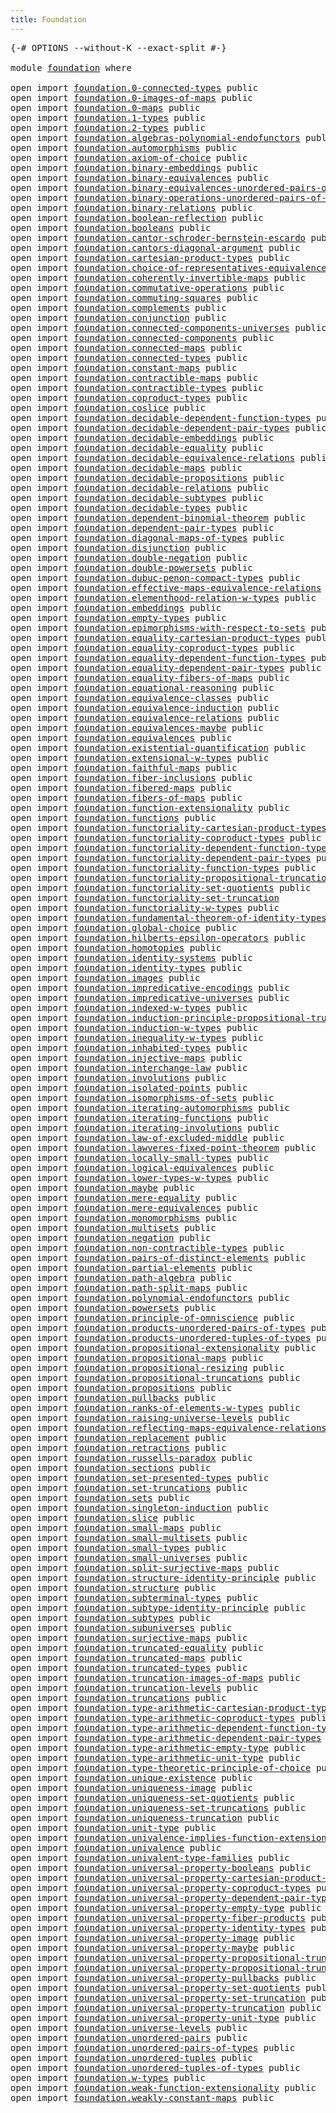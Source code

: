 ```yaml
---
title: Foundation
---
```


<pre class="Agda"><a id="36" class="Symbol">{-#</a> <a id="40" class="Keyword">OPTIONS</a> <a id="48" class="Pragma">--without-K</a> <a id="60" class="Pragma">--exact-split</a> <a id="74" class="Symbol">#-}</a>

<a id="79" class="Keyword">module</a> <a id="86" href="foundation.html" class="Module">foundation</a> <a id="97" class="Keyword">where</a>

<a id="104" class="Keyword">open</a> <a id="109" class="Keyword">import</a> <a id="116" href="foundation.0-connected-types.html" class="Module">foundation.0-connected-types</a> <a id="145" class="Keyword">public</a>
<a id="152" class="Keyword">open</a> <a id="157" class="Keyword">import</a> <a id="164" href="foundation.0-images-of-maps.html" class="Module">foundation.0-images-of-maps</a> <a id="192" class="Keyword">public</a>
<a id="199" class="Keyword">open</a> <a id="204" class="Keyword">import</a> <a id="211" href="foundation.0-maps.html" class="Module">foundation.0-maps</a> <a id="229" class="Keyword">public</a>
<a id="236" class="Keyword">open</a> <a id="241" class="Keyword">import</a> <a id="248" href="foundation.1-types.html" class="Module">foundation.1-types</a> <a id="267" class="Keyword">public</a>
<a id="274" class="Keyword">open</a> <a id="279" class="Keyword">import</a> <a id="286" href="foundation.2-types.html" class="Module">foundation.2-types</a> <a id="305" class="Keyword">public</a>
<a id="312" class="Keyword">open</a> <a id="317" class="Keyword">import</a> <a id="324" href="foundation.algebras-polynomial-endofunctors.html" class="Module">foundation.algebras-polynomial-endofunctors</a> <a id="368" class="Keyword">public</a>
<a id="375" class="Keyword">open</a> <a id="380" class="Keyword">import</a> <a id="387" href="foundation.automorphisms.html" class="Module">foundation.automorphisms</a> <a id="412" class="Keyword">public</a>
<a id="419" class="Keyword">open</a> <a id="424" class="Keyword">import</a> <a id="431" href="foundation.axiom-of-choice.html" class="Module">foundation.axiom-of-choice</a> <a id="458" class="Keyword">public</a>
<a id="465" class="Keyword">open</a> <a id="470" class="Keyword">import</a> <a id="477" href="foundation.binary-embeddings.html" class="Module">foundation.binary-embeddings</a> <a id="506" class="Keyword">public</a>
<a id="513" class="Keyword">open</a> <a id="518" class="Keyword">import</a> <a id="525" href="foundation.binary-equivalences.html" class="Module">foundation.binary-equivalences</a> <a id="556" class="Keyword">public</a>
<a id="563" class="Keyword">open</a> <a id="568" class="Keyword">import</a> <a id="575" href="foundation.binary-equivalences-unordered-pairs-of-types.html" class="Module">foundation.binary-equivalences-unordered-pairs-of-types</a> <a id="631" class="Keyword">public</a>
<a id="638" class="Keyword">open</a> <a id="643" class="Keyword">import</a> <a id="650" href="foundation.binary-operations-unordered-pairs-of-types.html" class="Module">foundation.binary-operations-unordered-pairs-of-types</a> <a id="704" class="Keyword">public</a>
<a id="711" class="Keyword">open</a> <a id="716" class="Keyword">import</a> <a id="723" href="foundation.binary-relations.html" class="Module">foundation.binary-relations</a> <a id="751" class="Keyword">public</a>
<a id="758" class="Keyword">open</a> <a id="763" class="Keyword">import</a> <a id="770" href="foundation.boolean-reflection.html" class="Module">foundation.boolean-reflection</a> <a id="800" class="Keyword">public</a>
<a id="807" class="Keyword">open</a> <a id="812" class="Keyword">import</a> <a id="819" href="foundation.booleans.html" class="Module">foundation.booleans</a> <a id="839" class="Keyword">public</a>
<a id="846" class="Keyword">open</a> <a id="851" class="Keyword">import</a> <a id="858" href="foundation.cantor-schroder-bernstein-escardo.html" class="Module">foundation.cantor-schroder-bernstein-escardo</a> <a id="903" class="Keyword">public</a>
<a id="910" class="Keyword">open</a> <a id="915" class="Keyword">import</a> <a id="922" href="foundation.cantors-diagonal-argument.html" class="Module">foundation.cantors-diagonal-argument</a> <a id="959" class="Keyword">public</a>
<a id="966" class="Keyword">open</a> <a id="971" class="Keyword">import</a> <a id="978" href="foundation.cartesian-product-types.html" class="Module">foundation.cartesian-product-types</a> <a id="1013" class="Keyword">public</a>
<a id="1020" class="Keyword">open</a> <a id="1025" class="Keyword">import</a> <a id="1032" href="foundation.choice-of-representatives-equivalence-relation.html" class="Module">foundation.choice-of-representatives-equivalence-relation</a> <a id="1090" class="Keyword">public</a>
<a id="1097" class="Keyword">open</a> <a id="1102" class="Keyword">import</a> <a id="1109" href="foundation.coherently-invertible-maps.html" class="Module">foundation.coherently-invertible-maps</a> <a id="1147" class="Keyword">public</a>
<a id="1154" class="Keyword">open</a> <a id="1159" class="Keyword">import</a> <a id="1166" href="foundation.commutative-operations.html" class="Module">foundation.commutative-operations</a> <a id="1200" class="Keyword">public</a>
<a id="1207" class="Keyword">open</a> <a id="1212" class="Keyword">import</a> <a id="1219" href="foundation.commuting-squares.html" class="Module">foundation.commuting-squares</a> <a id="1248" class="Keyword">public</a>
<a id="1255" class="Keyword">open</a> <a id="1260" class="Keyword">import</a> <a id="1267" href="foundation.complements.html" class="Module">foundation.complements</a> <a id="1290" class="Keyword">public</a>
<a id="1297" class="Keyword">open</a> <a id="1302" class="Keyword">import</a> <a id="1309" href="foundation.conjunction.html" class="Module">foundation.conjunction</a> <a id="1332" class="Keyword">public</a>
<a id="1339" class="Keyword">open</a> <a id="1344" class="Keyword">import</a> <a id="1351" href="foundation.connected-components-universes.html" class="Module">foundation.connected-components-universes</a> <a id="1393" class="Keyword">public</a>
<a id="1400" class="Keyword">open</a> <a id="1405" class="Keyword">import</a> <a id="1412" href="foundation.connected-components.html" class="Module">foundation.connected-components</a> <a id="1444" class="Keyword">public</a>
<a id="1451" class="Keyword">open</a> <a id="1456" class="Keyword">import</a> <a id="1463" href="foundation.connected-maps.html" class="Module">foundation.connected-maps</a> <a id="1489" class="Keyword">public</a>
<a id="1496" class="Keyword">open</a> <a id="1501" class="Keyword">import</a> <a id="1508" href="foundation.connected-types.html" class="Module">foundation.connected-types</a> <a id="1535" class="Keyword">public</a>
<a id="1542" class="Keyword">open</a> <a id="1547" class="Keyword">import</a> <a id="1554" href="foundation.constant-maps.html" class="Module">foundation.constant-maps</a> <a id="1579" class="Keyword">public</a>
<a id="1586" class="Keyword">open</a> <a id="1591" class="Keyword">import</a> <a id="1598" href="foundation.contractible-maps.html" class="Module">foundation.contractible-maps</a> <a id="1627" class="Keyword">public</a>
<a id="1634" class="Keyword">open</a> <a id="1639" class="Keyword">import</a> <a id="1646" href="foundation.contractible-types.html" class="Module">foundation.contractible-types</a> <a id="1676" class="Keyword">public</a>
<a id="1683" class="Keyword">open</a> <a id="1688" class="Keyword">import</a> <a id="1695" href="foundation.coproduct-types.html" class="Module">foundation.coproduct-types</a> <a id="1722" class="Keyword">public</a>
<a id="1729" class="Keyword">open</a> <a id="1734" class="Keyword">import</a> <a id="1741" href="foundation.coslice.html" class="Module">foundation.coslice</a> <a id="1760" class="Keyword">public</a>
<a id="1767" class="Keyword">open</a> <a id="1772" class="Keyword">import</a> <a id="1779" href="foundation.decidable-dependent-function-types.html" class="Module">foundation.decidable-dependent-function-types</a> <a id="1825" class="Keyword">public</a>
<a id="1832" class="Keyword">open</a> <a id="1837" class="Keyword">import</a> <a id="1844" href="foundation.decidable-dependent-pair-types.html" class="Module">foundation.decidable-dependent-pair-types</a> <a id="1886" class="Keyword">public</a>
<a id="1893" class="Keyword">open</a> <a id="1898" class="Keyword">import</a> <a id="1905" href="foundation.decidable-embeddings.html" class="Module">foundation.decidable-embeddings</a> <a id="1937" class="Keyword">public</a>
<a id="1944" class="Keyword">open</a> <a id="1949" class="Keyword">import</a> <a id="1956" href="foundation.decidable-equality.html" class="Module">foundation.decidable-equality</a> <a id="1986" class="Keyword">public</a>
<a id="1993" class="Keyword">open</a> <a id="1998" class="Keyword">import</a> <a id="2005" href="foundation.decidable-equivalence-relations.html" class="Module">foundation.decidable-equivalence-relations</a> <a id="2048" class="Keyword">public</a>
<a id="2055" class="Keyword">open</a> <a id="2060" class="Keyword">import</a> <a id="2067" href="foundation.decidable-maps.html" class="Module">foundation.decidable-maps</a> <a id="2093" class="Keyword">public</a>
<a id="2100" class="Keyword">open</a> <a id="2105" class="Keyword">import</a> <a id="2112" href="foundation.decidable-propositions.html" class="Module">foundation.decidable-propositions</a> <a id="2146" class="Keyword">public</a>
<a id="2153" class="Keyword">open</a> <a id="2158" class="Keyword">import</a> <a id="2165" href="foundation.decidable-relations.html" class="Module">foundation.decidable-relations</a> <a id="2196" class="Keyword">public</a>
<a id="2203" class="Keyword">open</a> <a id="2208" class="Keyword">import</a> <a id="2215" href="foundation.decidable-subtypes.html" class="Module">foundation.decidable-subtypes</a> <a id="2245" class="Keyword">public</a>
<a id="2252" class="Keyword">open</a> <a id="2257" class="Keyword">import</a> <a id="2264" href="foundation.decidable-types.html" class="Module">foundation.decidable-types</a> <a id="2291" class="Keyword">public</a>
<a id="2298" class="Keyword">open</a> <a id="2303" class="Keyword">import</a> <a id="2310" href="foundation.dependent-binomial-theorem.html" class="Module">foundation.dependent-binomial-theorem</a> <a id="2348" class="Keyword">public</a>
<a id="2355" class="Keyword">open</a> <a id="2360" class="Keyword">import</a> <a id="2367" href="foundation.dependent-pair-types.html" class="Module">foundation.dependent-pair-types</a> <a id="2399" class="Keyword">public</a>
<a id="2406" class="Keyword">open</a> <a id="2411" class="Keyword">import</a> <a id="2418" href="foundation.diagonal-maps-of-types.html" class="Module">foundation.diagonal-maps-of-types</a> <a id="2452" class="Keyword">public</a>
<a id="2459" class="Keyword">open</a> <a id="2464" class="Keyword">import</a> <a id="2471" href="foundation.disjunction.html" class="Module">foundation.disjunction</a> <a id="2494" class="Keyword">public</a>
<a id="2501" class="Keyword">open</a> <a id="2506" class="Keyword">import</a> <a id="2513" href="foundation.double-negation.html" class="Module">foundation.double-negation</a> <a id="2540" class="Keyword">public</a>
<a id="2547" class="Keyword">open</a> <a id="2552" class="Keyword">import</a> <a id="2559" href="foundation.double-powersets.html" class="Module">foundation.double-powersets</a> <a id="2587" class="Keyword">public</a>
<a id="2594" class="Keyword">open</a> <a id="2599" class="Keyword">import</a> <a id="2606" href="foundation.dubuc-penon-compact-types.html" class="Module">foundation.dubuc-penon-compact-types</a> <a id="2643" class="Keyword">public</a>
<a id="2650" class="Keyword">open</a> <a id="2655" class="Keyword">import</a> <a id="2662" href="foundation.effective-maps-equivalence-relations.html" class="Module">foundation.effective-maps-equivalence-relations</a> <a id="2710" class="Keyword">public</a>
<a id="2717" class="Keyword">open</a> <a id="2722" class="Keyword">import</a> <a id="2729" href="foundation.elementhood-relation-w-types.html" class="Module">foundation.elementhood-relation-w-types</a> <a id="2769" class="Keyword">public</a>
<a id="2776" class="Keyword">open</a> <a id="2781" class="Keyword">import</a> <a id="2788" href="foundation.embeddings.html" class="Module">foundation.embeddings</a> <a id="2810" class="Keyword">public</a>
<a id="2817" class="Keyword">open</a> <a id="2822" class="Keyword">import</a> <a id="2829" href="foundation.empty-types.html" class="Module">foundation.empty-types</a> <a id="2852" class="Keyword">public</a>
<a id="2859" class="Keyword">open</a> <a id="2864" class="Keyword">import</a> <a id="2871" href="foundation.epimorphisms-with-respect-to-sets.html" class="Module">foundation.epimorphisms-with-respect-to-sets</a> <a id="2916" class="Keyword">public</a>
<a id="2923" class="Keyword">open</a> <a id="2928" class="Keyword">import</a> <a id="2935" href="foundation.equality-cartesian-product-types.html" class="Module">foundation.equality-cartesian-product-types</a> <a id="2979" class="Keyword">public</a>
<a id="2986" class="Keyword">open</a> <a id="2991" class="Keyword">import</a> <a id="2998" href="foundation.equality-coproduct-types.html" class="Module">foundation.equality-coproduct-types</a> <a id="3034" class="Keyword">public</a>
<a id="3041" class="Keyword">open</a> <a id="3046" class="Keyword">import</a> <a id="3053" href="foundation.equality-dependent-function-types.html" class="Module">foundation.equality-dependent-function-types</a> <a id="3098" class="Keyword">public</a>
<a id="3105" class="Keyword">open</a> <a id="3110" class="Keyword">import</a> <a id="3117" href="foundation.equality-dependent-pair-types.html" class="Module">foundation.equality-dependent-pair-types</a> <a id="3158" class="Keyword">public</a>
<a id="3165" class="Keyword">open</a> <a id="3170" class="Keyword">import</a> <a id="3177" href="foundation.equality-fibers-of-maps.html" class="Module">foundation.equality-fibers-of-maps</a> <a id="3212" class="Keyword">public</a>
<a id="3219" class="Keyword">open</a> <a id="3224" class="Keyword">import</a> <a id="3231" href="foundation.equational-reasoning.html" class="Module">foundation.equational-reasoning</a> <a id="3263" class="Keyword">public</a>
<a id="3270" class="Keyword">open</a> <a id="3275" class="Keyword">import</a> <a id="3282" href="foundation.equivalence-classes.html" class="Module">foundation.equivalence-classes</a> <a id="3313" class="Keyword">public</a>
<a id="3320" class="Keyword">open</a> <a id="3325" class="Keyword">import</a> <a id="3332" href="foundation.equivalence-induction.html" class="Module">foundation.equivalence-induction</a> <a id="3365" class="Keyword">public</a>
<a id="3372" class="Keyword">open</a> <a id="3377" class="Keyword">import</a> <a id="3384" href="foundation.equivalence-relations.html" class="Module">foundation.equivalence-relations</a> <a id="3417" class="Keyword">public</a>
<a id="3424" class="Keyword">open</a> <a id="3429" class="Keyword">import</a> <a id="3436" href="foundation.equivalences-maybe.html" class="Module">foundation.equivalences-maybe</a> <a id="3466" class="Keyword">public</a>
<a id="3473" class="Keyword">open</a> <a id="3478" class="Keyword">import</a> <a id="3485" href="foundation.equivalences.html" class="Module">foundation.equivalences</a> <a id="3509" class="Keyword">public</a>
<a id="3516" class="Keyword">open</a> <a id="3521" class="Keyword">import</a> <a id="3528" href="foundation.existential-quantification.html" class="Module">foundation.existential-quantification</a> <a id="3566" class="Keyword">public</a>
<a id="3573" class="Keyword">open</a> <a id="3578" class="Keyword">import</a> <a id="3585" href="foundation.extensional-w-types.html" class="Module">foundation.extensional-w-types</a> <a id="3616" class="Keyword">public</a>
<a id="3623" class="Keyword">open</a> <a id="3628" class="Keyword">import</a> <a id="3635" href="foundation.faithful-maps.html" class="Module">foundation.faithful-maps</a> <a id="3660" class="Keyword">public</a>
<a id="3667" class="Keyword">open</a> <a id="3672" class="Keyword">import</a> <a id="3679" href="foundation.fiber-inclusions.html" class="Module">foundation.fiber-inclusions</a> <a id="3707" class="Keyword">public</a>
<a id="3714" class="Keyword">open</a> <a id="3719" class="Keyword">import</a> <a id="3726" href="foundation.fibered-maps.html" class="Module">foundation.fibered-maps</a> <a id="3750" class="Keyword">public</a>
<a id="3757" class="Keyword">open</a> <a id="3762" class="Keyword">import</a> <a id="3769" href="foundation.fibers-of-maps.html" class="Module">foundation.fibers-of-maps</a> <a id="3795" class="Keyword">public</a>
<a id="3802" class="Keyword">open</a> <a id="3807" class="Keyword">import</a> <a id="3814" href="foundation.function-extensionality.html" class="Module">foundation.function-extensionality</a> <a id="3849" class="Keyword">public</a>
<a id="3856" class="Keyword">open</a> <a id="3861" class="Keyword">import</a> <a id="3868" href="foundation.functions.html" class="Module">foundation.functions</a> <a id="3889" class="Keyword">public</a>
<a id="3896" class="Keyword">open</a> <a id="3901" class="Keyword">import</a> <a id="3908" href="foundation.functoriality-cartesian-product-types.html" class="Module">foundation.functoriality-cartesian-product-types</a> <a id="3957" class="Keyword">public</a>
<a id="3964" class="Keyword">open</a> <a id="3969" class="Keyword">import</a> <a id="3976" href="foundation.functoriality-coproduct-types.html" class="Module">foundation.functoriality-coproduct-types</a> <a id="4017" class="Keyword">public</a>
<a id="4024" class="Keyword">open</a> <a id="4029" class="Keyword">import</a> <a id="4036" href="foundation.functoriality-dependent-function-types.html" class="Module">foundation.functoriality-dependent-function-types</a> <a id="4086" class="Keyword">public</a>
<a id="4093" class="Keyword">open</a> <a id="4098" class="Keyword">import</a> <a id="4105" href="foundation.functoriality-dependent-pair-types.html" class="Module">foundation.functoriality-dependent-pair-types</a> <a id="4151" class="Keyword">public</a>
<a id="4158" class="Keyword">open</a> <a id="4163" class="Keyword">import</a> <a id="4170" href="foundation.functoriality-function-types.html" class="Module">foundation.functoriality-function-types</a> <a id="4210" class="Keyword">public</a>
<a id="4217" class="Keyword">open</a> <a id="4222" class="Keyword">import</a> <a id="4229" href="foundation.functoriality-propositional-truncation.html" class="Module">foundation.functoriality-propositional-truncation</a> <a id="4279" class="Keyword">public</a>
<a id="4286" class="Keyword">open</a> <a id="4291" class="Keyword">import</a> <a id="4298" href="foundation.functoriality-set-quotients.html" class="Module">foundation.functoriality-set-quotients</a> <a id="4337" class="Keyword">public</a>
<a id="4344" class="Keyword">open</a> <a id="4349" class="Keyword">import</a> <a id="4356" href="foundation.functoriality-set-truncation.html" class="Module">foundation.functoriality-set-truncation</a>
<a id="4396" class="Keyword">open</a> <a id="4401" class="Keyword">import</a> <a id="4408" href="foundation.functoriality-w-types.html" class="Module">foundation.functoriality-w-types</a> <a id="4441" class="Keyword">public</a>
<a id="4448" class="Keyword">open</a> <a id="4453" class="Keyword">import</a> <a id="4460" href="foundation.fundamental-theorem-of-identity-types.html" class="Module">foundation.fundamental-theorem-of-identity-types</a> <a id="4509" class="Keyword">public</a>
<a id="4516" class="Keyword">open</a> <a id="4521" class="Keyword">import</a> <a id="4528" href="foundation.global-choice.html" class="Module">foundation.global-choice</a> <a id="4553" class="Keyword">public</a>
<a id="4560" class="Keyword">open</a> <a id="4565" class="Keyword">import</a> <a id="4572" href="foundation.hilberts-epsilon-operators.html" class="Module">foundation.hilberts-epsilon-operators</a> <a id="4610" class="Keyword">public</a>
<a id="4617" class="Keyword">open</a> <a id="4622" class="Keyword">import</a> <a id="4629" href="foundation.homotopies.html" class="Module">foundation.homotopies</a> <a id="4651" class="Keyword">public</a>
<a id="4658" class="Keyword">open</a> <a id="4663" class="Keyword">import</a> <a id="4670" href="foundation.identity-systems.html" class="Module">foundation.identity-systems</a> <a id="4698" class="Keyword">public</a>
<a id="4705" class="Keyword">open</a> <a id="4710" class="Keyword">import</a> <a id="4717" href="foundation.identity-types.html" class="Module">foundation.identity-types</a> <a id="4743" class="Keyword">public</a>
<a id="4750" class="Keyword">open</a> <a id="4755" class="Keyword">import</a> <a id="4762" href="foundation.images.html" class="Module">foundation.images</a> <a id="4780" class="Keyword">public</a>
<a id="4787" class="Keyword">open</a> <a id="4792" class="Keyword">import</a> <a id="4799" href="foundation.impredicative-encodings.html" class="Module">foundation.impredicative-encodings</a> <a id="4834" class="Keyword">public</a>
<a id="4841" class="Keyword">open</a> <a id="4846" class="Keyword">import</a> <a id="4853" href="foundation.impredicative-universes.html" class="Module">foundation.impredicative-universes</a> <a id="4888" class="Keyword">public</a>
<a id="4895" class="Keyword">open</a> <a id="4900" class="Keyword">import</a> <a id="4907" href="foundation.indexed-w-types.html" class="Module">foundation.indexed-w-types</a> <a id="4934" class="Keyword">public</a>
<a id="4941" class="Keyword">open</a> <a id="4946" class="Keyword">import</a> <a id="4953" href="foundation.induction-principle-propositional-truncation.html" class="Module">foundation.induction-principle-propositional-truncation</a> <a id="5009" class="Keyword">public</a>
<a id="5016" class="Keyword">open</a> <a id="5021" class="Keyword">import</a> <a id="5028" href="foundation.induction-w-types.html" class="Module">foundation.induction-w-types</a> <a id="5057" class="Keyword">public</a>
<a id="5064" class="Keyword">open</a> <a id="5069" class="Keyword">import</a> <a id="5076" href="foundation.inequality-w-types.html" class="Module">foundation.inequality-w-types</a> <a id="5106" class="Keyword">public</a>
<a id="5113" class="Keyword">open</a> <a id="5118" class="Keyword">import</a> <a id="5125" href="foundation.inhabited-types.html" class="Module">foundation.inhabited-types</a> <a id="5152" class="Keyword">public</a>
<a id="5159" class="Keyword">open</a> <a id="5164" class="Keyword">import</a> <a id="5171" href="foundation.injective-maps.html" class="Module">foundation.injective-maps</a> <a id="5197" class="Keyword">public</a>
<a id="5204" class="Keyword">open</a> <a id="5209" class="Keyword">import</a> <a id="5216" href="foundation.interchange-law.html" class="Module">foundation.interchange-law</a> <a id="5243" class="Keyword">public</a>
<a id="5250" class="Keyword">open</a> <a id="5255" class="Keyword">import</a> <a id="5262" href="foundation.involutions.html" class="Module">foundation.involutions</a> <a id="5285" class="Keyword">public</a>
<a id="5292" class="Keyword">open</a> <a id="5297" class="Keyword">import</a> <a id="5304" href="foundation.isolated-points.html" class="Module">foundation.isolated-points</a> <a id="5331" class="Keyword">public</a>
<a id="5338" class="Keyword">open</a> <a id="5343" class="Keyword">import</a> <a id="5350" href="foundation.isomorphisms-of-sets.html" class="Module">foundation.isomorphisms-of-sets</a> <a id="5382" class="Keyword">public</a>
<a id="5389" class="Keyword">open</a> <a id="5394" class="Keyword">import</a> <a id="5401" href="foundation.iterating-automorphisms.html" class="Module">foundation.iterating-automorphisms</a> <a id="5436" class="Keyword">public</a>
<a id="5443" class="Keyword">open</a> <a id="5448" class="Keyword">import</a> <a id="5455" href="foundation.iterating-functions.html" class="Module">foundation.iterating-functions</a> <a id="5486" class="Keyword">public</a>
<a id="5493" class="Keyword">open</a> <a id="5498" class="Keyword">import</a> <a id="5505" href="foundation.iterating-involutions.html" class="Module">foundation.iterating-involutions</a> <a id="5538" class="Keyword">public</a>
<a id="5545" class="Keyword">open</a> <a id="5550" class="Keyword">import</a> <a id="5557" href="foundation.law-of-excluded-middle.html" class="Module">foundation.law-of-excluded-middle</a> <a id="5591" class="Keyword">public</a>
<a id="5598" class="Keyword">open</a> <a id="5603" class="Keyword">import</a> <a id="5610" href="foundation.lawveres-fixed-point-theorem.html" class="Module">foundation.lawveres-fixed-point-theorem</a> <a id="5650" class="Keyword">public</a>
<a id="5657" class="Keyword">open</a> <a id="5662" class="Keyword">import</a> <a id="5669" href="foundation.locally-small-types.html" class="Module">foundation.locally-small-types</a> <a id="5700" class="Keyword">public</a>
<a id="5707" class="Keyword">open</a> <a id="5712" class="Keyword">import</a> <a id="5719" href="foundation.logical-equivalences.html" class="Module">foundation.logical-equivalences</a> <a id="5751" class="Keyword">public</a>
<a id="5758" class="Keyword">open</a> <a id="5763" class="Keyword">import</a> <a id="5770" href="foundation.lower-types-w-types.html" class="Module">foundation.lower-types-w-types</a> <a id="5801" class="Keyword">public</a>
<a id="5808" class="Keyword">open</a> <a id="5813" class="Keyword">import</a> <a id="5820" href="foundation.maybe.html" class="Module">foundation.maybe</a> <a id="5837" class="Keyword">public</a>
<a id="5844" class="Keyword">open</a> <a id="5849" class="Keyword">import</a> <a id="5856" href="foundation.mere-equality.html" class="Module">foundation.mere-equality</a> <a id="5881" class="Keyword">public</a>
<a id="5888" class="Keyword">open</a> <a id="5893" class="Keyword">import</a> <a id="5900" href="foundation.mere-equivalences.html" class="Module">foundation.mere-equivalences</a> <a id="5929" class="Keyword">public</a>
<a id="5936" class="Keyword">open</a> <a id="5941" class="Keyword">import</a> <a id="5948" href="foundation.monomorphisms.html" class="Module">foundation.monomorphisms</a> <a id="5973" class="Keyword">public</a>
<a id="5980" class="Keyword">open</a> <a id="5985" class="Keyword">import</a> <a id="5992" href="foundation.multisets.html" class="Module">foundation.multisets</a> <a id="6013" class="Keyword">public</a>
<a id="6020" class="Keyword">open</a> <a id="6025" class="Keyword">import</a> <a id="6032" href="foundation.negation.html" class="Module">foundation.negation</a> <a id="6052" class="Keyword">public</a>
<a id="6059" class="Keyword">open</a> <a id="6064" class="Keyword">import</a> <a id="6071" href="foundation.non-contractible-types.html" class="Module">foundation.non-contractible-types</a> <a id="6105" class="Keyword">public</a>
<a id="6112" class="Keyword">open</a> <a id="6117" class="Keyword">import</a> <a id="6124" href="foundation.pairs-of-distinct-elements.html" class="Module">foundation.pairs-of-distinct-elements</a> <a id="6162" class="Keyword">public</a>
<a id="6169" class="Keyword">open</a> <a id="6174" class="Keyword">import</a> <a id="6181" href="foundation.partial-elements.html" class="Module">foundation.partial-elements</a> <a id="6209" class="Keyword">public</a>
<a id="6216" class="Keyword">open</a> <a id="6221" class="Keyword">import</a> <a id="6228" href="foundation.path-algebra.html" class="Module">foundation.path-algebra</a> <a id="6252" class="Keyword">public</a>
<a id="6259" class="Keyword">open</a> <a id="6264" class="Keyword">import</a> <a id="6271" href="foundation.path-split-maps.html" class="Module">foundation.path-split-maps</a> <a id="6298" class="Keyword">public</a>
<a id="6305" class="Keyword">open</a> <a id="6310" class="Keyword">import</a> <a id="6317" href="foundation.polynomial-endofunctors.html" class="Module">foundation.polynomial-endofunctors</a> <a id="6352" class="Keyword">public</a>
<a id="6359" class="Keyword">open</a> <a id="6364" class="Keyword">import</a> <a id="6371" href="foundation.powersets.html" class="Module">foundation.powersets</a> <a id="6392" class="Keyword">public</a>
<a id="6399" class="Keyword">open</a> <a id="6404" class="Keyword">import</a> <a id="6411" href="foundation.principle-of-omniscience.html" class="Module">foundation.principle-of-omniscience</a> <a id="6447" class="Keyword">public</a>
<a id="6454" class="Keyword">open</a> <a id="6459" class="Keyword">import</a> <a id="6466" href="foundation.products-unordered-pairs-of-types.html" class="Module">foundation.products-unordered-pairs-of-types</a> <a id="6511" class="Keyword">public</a>
<a id="6518" class="Keyword">open</a> <a id="6523" class="Keyword">import</a> <a id="6530" href="foundation.products-unordered-tuples-of-types.html" class="Module">foundation.products-unordered-tuples-of-types</a> <a id="6576" class="Keyword">public</a>
<a id="6583" class="Keyword">open</a> <a id="6588" class="Keyword">import</a> <a id="6595" href="foundation.propositional-extensionality.html" class="Module">foundation.propositional-extensionality</a> <a id="6635" class="Keyword">public</a>
<a id="6642" class="Keyword">open</a> <a id="6647" class="Keyword">import</a> <a id="6654" href="foundation.propositional-maps.html" class="Module">foundation.propositional-maps</a> <a id="6684" class="Keyword">public</a>
<a id="6691" class="Keyword">open</a> <a id="6696" class="Keyword">import</a> <a id="6703" href="foundation.propositional-resizing.html" class="Module">foundation.propositional-resizing</a> <a id="6737" class="Keyword">public</a>
<a id="6744" class="Keyword">open</a> <a id="6749" class="Keyword">import</a> <a id="6756" href="foundation.propositional-truncations.html" class="Module">foundation.propositional-truncations</a> <a id="6793" class="Keyword">public</a>
<a id="6800" class="Keyword">open</a> <a id="6805" class="Keyword">import</a> <a id="6812" href="foundation.propositions.html" class="Module">foundation.propositions</a> <a id="6836" class="Keyword">public</a>
<a id="6843" class="Keyword">open</a> <a id="6848" class="Keyword">import</a> <a id="6855" href="foundation.pullbacks.html" class="Module">foundation.pullbacks</a> <a id="6876" class="Keyword">public</a>
<a id="6883" class="Keyword">open</a> <a id="6888" class="Keyword">import</a> <a id="6895" href="foundation.ranks-of-elements-w-types.html" class="Module">foundation.ranks-of-elements-w-types</a> <a id="6932" class="Keyword">public</a>
<a id="6939" class="Keyword">open</a> <a id="6944" class="Keyword">import</a> <a id="6951" href="foundation.raising-universe-levels.html" class="Module">foundation.raising-universe-levels</a> <a id="6986" class="Keyword">public</a>
<a id="6993" class="Keyword">open</a> <a id="6998" class="Keyword">import</a> <a id="7005" href="foundation.reflecting-maps-equivalence-relations.html" class="Module">foundation.reflecting-maps-equivalence-relations</a> <a id="7054" class="Keyword">public</a>
<a id="7061" class="Keyword">open</a> <a id="7066" class="Keyword">import</a> <a id="7073" href="foundation.replacement.html" class="Module">foundation.replacement</a> <a id="7096" class="Keyword">public</a>
<a id="7103" class="Keyword">open</a> <a id="7108" class="Keyword">import</a> <a id="7115" href="foundation.retractions.html" class="Module">foundation.retractions</a> <a id="7138" class="Keyword">public</a>
<a id="7145" class="Keyword">open</a> <a id="7150" class="Keyword">import</a> <a id="7157" href="foundation.russells-paradox.html" class="Module">foundation.russells-paradox</a> <a id="7185" class="Keyword">public</a>
<a id="7192" class="Keyword">open</a> <a id="7197" class="Keyword">import</a> <a id="7204" href="foundation.sections.html" class="Module">foundation.sections</a> <a id="7224" class="Keyword">public</a>
<a id="7231" class="Keyword">open</a> <a id="7236" class="Keyword">import</a> <a id="7243" href="foundation.set-presented-types.html" class="Module">foundation.set-presented-types</a> <a id="7274" class="Keyword">public</a>
<a id="7281" class="Keyword">open</a> <a id="7286" class="Keyword">import</a> <a id="7293" href="foundation.set-truncations.html" class="Module">foundation.set-truncations</a> <a id="7320" class="Keyword">public</a>
<a id="7327" class="Keyword">open</a> <a id="7332" class="Keyword">import</a> <a id="7339" href="foundation.sets.html" class="Module">foundation.sets</a> <a id="7355" class="Keyword">public</a>
<a id="7362" class="Keyword">open</a> <a id="7367" class="Keyword">import</a> <a id="7374" href="foundation.singleton-induction.html" class="Module">foundation.singleton-induction</a> <a id="7405" class="Keyword">public</a>
<a id="7412" class="Keyword">open</a> <a id="7417" class="Keyword">import</a> <a id="7424" href="foundation.slice.html" class="Module">foundation.slice</a> <a id="7441" class="Keyword">public</a>
<a id="7448" class="Keyword">open</a> <a id="7453" class="Keyword">import</a> <a id="7460" href="foundation.small-maps.html" class="Module">foundation.small-maps</a> <a id="7482" class="Keyword">public</a>
<a id="7489" class="Keyword">open</a> <a id="7494" class="Keyword">import</a> <a id="7501" href="foundation.small-multisets.html" class="Module">foundation.small-multisets</a> <a id="7528" class="Keyword">public</a>
<a id="7535" class="Keyword">open</a> <a id="7540" class="Keyword">import</a> <a id="7547" href="foundation.small-types.html" class="Module">foundation.small-types</a> <a id="7570" class="Keyword">public</a>
<a id="7577" class="Keyword">open</a> <a id="7582" class="Keyword">import</a> <a id="7589" href="foundation.small-universes.html" class="Module">foundation.small-universes</a> <a id="7616" class="Keyword">public</a>
<a id="7623" class="Keyword">open</a> <a id="7628" class="Keyword">import</a> <a id="7635" href="foundation.split-surjective-maps.html" class="Module">foundation.split-surjective-maps</a> <a id="7668" class="Keyword">public</a>
<a id="7675" class="Keyword">open</a> <a id="7680" class="Keyword">import</a> <a id="7687" href="foundation.structure-identity-principle.html" class="Module">foundation.structure-identity-principle</a> <a id="7727" class="Keyword">public</a>
<a id="7734" class="Keyword">open</a> <a id="7739" class="Keyword">import</a> <a id="7746" href="foundation.structure.html" class="Module">foundation.structure</a> <a id="7767" class="Keyword">public</a>
<a id="7774" class="Keyword">open</a> <a id="7779" class="Keyword">import</a> <a id="7786" href="foundation.subterminal-types.html" class="Module">foundation.subterminal-types</a> <a id="7815" class="Keyword">public</a>
<a id="7822" class="Keyword">open</a> <a id="7827" class="Keyword">import</a> <a id="7834" href="foundation.subtype-identity-principle.html" class="Module">foundation.subtype-identity-principle</a> <a id="7872" class="Keyword">public</a>
<a id="7879" class="Keyword">open</a> <a id="7884" class="Keyword">import</a> <a id="7891" href="foundation.subtypes.html" class="Module">foundation.subtypes</a> <a id="7911" class="Keyword">public</a>
<a id="7918" class="Keyword">open</a> <a id="7923" class="Keyword">import</a> <a id="7930" href="foundation.subuniverses.html" class="Module">foundation.subuniverses</a> <a id="7954" class="Keyword">public</a>
<a id="7961" class="Keyword">open</a> <a id="7966" class="Keyword">import</a> <a id="7973" href="foundation.surjective-maps.html" class="Module">foundation.surjective-maps</a> <a id="8000" class="Keyword">public</a>
<a id="8007" class="Keyword">open</a> <a id="8012" class="Keyword">import</a> <a id="8019" href="foundation.truncated-equality.html" class="Module">foundation.truncated-equality</a> <a id="8049" class="Keyword">public</a>
<a id="8056" class="Keyword">open</a> <a id="8061" class="Keyword">import</a> <a id="8068" href="foundation.truncated-maps.html" class="Module">foundation.truncated-maps</a> <a id="8094" class="Keyword">public</a>
<a id="8101" class="Keyword">open</a> <a id="8106" class="Keyword">import</a> <a id="8113" href="foundation.truncated-types.html" class="Module">foundation.truncated-types</a> <a id="8140" class="Keyword">public</a>
<a id="8147" class="Keyword">open</a> <a id="8152" class="Keyword">import</a> <a id="8159" href="foundation.truncation-images-of-maps.html" class="Module">foundation.truncation-images-of-maps</a> <a id="8196" class="Keyword">public</a>
<a id="8203" class="Keyword">open</a> <a id="8208" class="Keyword">import</a> <a id="8215" href="foundation.truncation-levels.html" class="Module">foundation.truncation-levels</a> <a id="8244" class="Keyword">public</a>
<a id="8251" class="Keyword">open</a> <a id="8256" class="Keyword">import</a> <a id="8263" href="foundation.truncations.html" class="Module">foundation.truncations</a> <a id="8286" class="Keyword">public</a>
<a id="8293" class="Keyword">open</a> <a id="8298" class="Keyword">import</a> <a id="8305" href="foundation.type-arithmetic-cartesian-product-types.html" class="Module">foundation.type-arithmetic-cartesian-product-types</a> <a id="8356" class="Keyword">public</a>
<a id="8363" class="Keyword">open</a> <a id="8368" class="Keyword">import</a> <a id="8375" href="foundation.type-arithmetic-coproduct-types.html" class="Module">foundation.type-arithmetic-coproduct-types</a> <a id="8418" class="Keyword">public</a>
<a id="8425" class="Keyword">open</a> <a id="8430" class="Keyword">import</a> <a id="8437" href="foundation.type-arithmetic-dependent-function-types.html" class="Module">foundation.type-arithmetic-dependent-function-types</a> <a id="8489" class="Keyword">public</a>
<a id="8496" class="Keyword">open</a> <a id="8501" class="Keyword">import</a> <a id="8508" href="foundation.type-arithmetic-dependent-pair-types.html" class="Module">foundation.type-arithmetic-dependent-pair-types</a> <a id="8556" class="Keyword">public</a>
<a id="8563" class="Keyword">open</a> <a id="8568" class="Keyword">import</a> <a id="8575" href="foundation.type-arithmetic-empty-type.html" class="Module">foundation.type-arithmetic-empty-type</a> <a id="8613" class="Keyword">public</a>
<a id="8620" class="Keyword">open</a> <a id="8625" class="Keyword">import</a> <a id="8632" href="foundation.type-arithmetic-unit-type.html" class="Module">foundation.type-arithmetic-unit-type</a> <a id="8669" class="Keyword">public</a>
<a id="8676" class="Keyword">open</a> <a id="8681" class="Keyword">import</a> <a id="8688" href="foundation.type-theoretic-principle-of-choice.html" class="Module">foundation.type-theoretic-principle-of-choice</a> <a id="8734" class="Keyword">public</a>
<a id="8741" class="Keyword">open</a> <a id="8746" class="Keyword">import</a> <a id="8753" href="foundation.unique-existence.html" class="Module">foundation.unique-existence</a> <a id="8781" class="Keyword">public</a>
<a id="8788" class="Keyword">open</a> <a id="8793" class="Keyword">import</a> <a id="8800" href="foundation.uniqueness-image.html" class="Module">foundation.uniqueness-image</a> <a id="8828" class="Keyword">public</a>
<a id="8835" class="Keyword">open</a> <a id="8840" class="Keyword">import</a> <a id="8847" href="foundation.uniqueness-set-quotients.html" class="Module">foundation.uniqueness-set-quotients</a> <a id="8883" class="Keyword">public</a>
<a id="8890" class="Keyword">open</a> <a id="8895" class="Keyword">import</a> <a id="8902" href="foundation.uniqueness-set-truncations.html" class="Module">foundation.uniqueness-set-truncations</a> <a id="8940" class="Keyword">public</a>
<a id="8947" class="Keyword">open</a> <a id="8952" class="Keyword">import</a> <a id="8959" href="foundation.uniqueness-truncation.html" class="Module">foundation.uniqueness-truncation</a> <a id="8992" class="Keyword">public</a>
<a id="8999" class="Keyword">open</a> <a id="9004" class="Keyword">import</a> <a id="9011" href="foundation.unit-type.html" class="Module">foundation.unit-type</a> <a id="9032" class="Keyword">public</a>
<a id="9039" class="Keyword">open</a> <a id="9044" class="Keyword">import</a> <a id="9051" href="foundation.univalence-implies-function-extensionality.html" class="Module">foundation.univalence-implies-function-extensionality</a> <a id="9105" class="Keyword">public</a>
<a id="9112" class="Keyword">open</a> <a id="9117" class="Keyword">import</a> <a id="9124" href="foundation.univalence.html" class="Module">foundation.univalence</a> <a id="9146" class="Keyword">public</a>
<a id="9153" class="Keyword">open</a> <a id="9158" class="Keyword">import</a> <a id="9165" href="foundation.univalent-type-families.html" class="Module">foundation.univalent-type-families</a> <a id="9200" class="Keyword">public</a>
<a id="9207" class="Keyword">open</a> <a id="9212" class="Keyword">import</a> <a id="9219" href="foundation.universal-property-booleans.html" class="Module">foundation.universal-property-booleans</a> <a id="9258" class="Keyword">public</a>
<a id="9265" class="Keyword">open</a> <a id="9270" class="Keyword">import</a> <a id="9277" href="foundation.universal-property-cartesian-product-types.html" class="Module">foundation.universal-property-cartesian-product-types</a> <a id="9331" class="Keyword">public</a>
<a id="9338" class="Keyword">open</a> <a id="9343" class="Keyword">import</a> <a id="9350" href="foundation.universal-property-coproduct-types.html" class="Module">foundation.universal-property-coproduct-types</a> <a id="9396" class="Keyword">public</a>
<a id="9403" class="Keyword">open</a> <a id="9408" class="Keyword">import</a> <a id="9415" href="foundation.universal-property-dependent-pair-types.html" class="Module">foundation.universal-property-dependent-pair-types</a> <a id="9466" class="Keyword">public</a>
<a id="9473" class="Keyword">open</a> <a id="9478" class="Keyword">import</a> <a id="9485" href="foundation.universal-property-empty-type.html" class="Module">foundation.universal-property-empty-type</a> <a id="9526" class="Keyword">public</a>
<a id="9533" class="Keyword">open</a> <a id="9538" class="Keyword">import</a> <a id="9545" href="foundation.universal-property-fiber-products.html" class="Module">foundation.universal-property-fiber-products</a> <a id="9590" class="Keyword">public</a>
<a id="9597" class="Keyword">open</a> <a id="9602" class="Keyword">import</a> <a id="9609" href="foundation.universal-property-identity-types.html" class="Module">foundation.universal-property-identity-types</a> <a id="9654" class="Keyword">public</a>
<a id="9661" class="Keyword">open</a> <a id="9666" class="Keyword">import</a> <a id="9673" href="foundation.universal-property-image.html" class="Module">foundation.universal-property-image</a> <a id="9709" class="Keyword">public</a>
<a id="9716" class="Keyword">open</a> <a id="9721" class="Keyword">import</a> <a id="9728" href="foundation.universal-property-maybe.html" class="Module">foundation.universal-property-maybe</a> <a id="9764" class="Keyword">public</a>
<a id="9771" class="Keyword">open</a> <a id="9776" class="Keyword">import</a> <a id="9783" href="foundation.universal-property-propositional-truncation-into-sets.html" class="Module">foundation.universal-property-propositional-truncation-into-sets</a> <a id="9848" class="Keyword">public</a>
<a id="9855" class="Keyword">open</a> <a id="9860" class="Keyword">import</a> <a id="9867" href="foundation.universal-property-propositional-truncation.html" class="Module">foundation.universal-property-propositional-truncation</a> <a id="9922" class="Keyword">public</a>
<a id="9929" class="Keyword">open</a> <a id="9934" class="Keyword">import</a> <a id="9941" href="foundation.universal-property-pullbacks.html" class="Module">foundation.universal-property-pullbacks</a> <a id="9981" class="Keyword">public</a>
<a id="9988" class="Keyword">open</a> <a id="9993" class="Keyword">import</a> <a id="10000" href="foundation.universal-property-set-quotients.html" class="Module">foundation.universal-property-set-quotients</a> <a id="10044" class="Keyword">public</a>
<a id="10051" class="Keyword">open</a> <a id="10056" class="Keyword">import</a> <a id="10063" href="foundation.universal-property-set-truncation.html" class="Module">foundation.universal-property-set-truncation</a> <a id="10108" class="Keyword">public</a>
<a id="10115" class="Keyword">open</a> <a id="10120" class="Keyword">import</a> <a id="10127" href="foundation.universal-property-truncation.html" class="Module">foundation.universal-property-truncation</a> <a id="10168" class="Keyword">public</a>
<a id="10175" class="Keyword">open</a> <a id="10180" class="Keyword">import</a> <a id="10187" href="foundation.universal-property-unit-type.html" class="Module">foundation.universal-property-unit-type</a> <a id="10227" class="Keyword">public</a>
<a id="10234" class="Keyword">open</a> <a id="10239" class="Keyword">import</a> <a id="10246" href="foundation.universe-levels.html" class="Module">foundation.universe-levels</a> <a id="10273" class="Keyword">public</a>
<a id="10280" class="Keyword">open</a> <a id="10285" class="Keyword">import</a> <a id="10292" href="foundation.unordered-pairs.html" class="Module">foundation.unordered-pairs</a> <a id="10319" class="Keyword">public</a>
<a id="10326" class="Keyword">open</a> <a id="10331" class="Keyword">import</a> <a id="10338" href="foundation.unordered-pairs-of-types.html" class="Module">foundation.unordered-pairs-of-types</a> <a id="10374" class="Keyword">public</a>
<a id="10381" class="Keyword">open</a> <a id="10386" class="Keyword">import</a> <a id="10393" href="foundation.unordered-tuples.html" class="Module">foundation.unordered-tuples</a> <a id="10421" class="Keyword">public</a>
<a id="10428" class="Keyword">open</a> <a id="10433" class="Keyword">import</a> <a id="10440" href="foundation.unordered-tuples-of-types.html" class="Module">foundation.unordered-tuples-of-types</a> <a id="10477" class="Keyword">public</a>
<a id="10484" class="Keyword">open</a> <a id="10489" class="Keyword">import</a> <a id="10496" href="foundation.w-types.html" class="Module">foundation.w-types</a> <a id="10515" class="Keyword">public</a>
<a id="10522" class="Keyword">open</a> <a id="10527" class="Keyword">import</a> <a id="10534" href="foundation.weak-function-extensionality.html" class="Module">foundation.weak-function-extensionality</a> <a id="10574" class="Keyword">public</a>
<a id="10581" class="Keyword">open</a> <a id="10586" class="Keyword">import</a> <a id="10593" href="foundation.weakly-constant-maps.html" class="Module">foundation.weakly-constant-maps</a> <a id="10625" class="Keyword">public</a>
</pre>